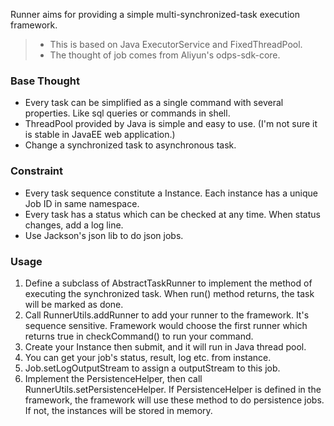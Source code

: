 
Runner aims for providing a simple multi-synchronized-task execution framework.

> * This is based on Java ExecutorService and FixedThreadPool.
> * The thought of job comes from Aliyun's odps-sdk-core.

### Base Thought
* Every task can be simplified as a single command with several properties. Like sql queries or commands in shell.
* ThreadPool provided by Java is simple and easy to use. (I'm not sure it is stable in JavaEE web application.)
* Change a synchronized task to asynchronous task.

### Constraint
* Every task sequence constitute a Instance. Each instance has a unique Job ID in same namespace.
* Every task has a status which can be checked at any time. When status changes, add a log line.
* Use Jackson's json lib to do json jobs.

### Usage
1. Define a subclass of AbstractTaskRunner to implement the method of executing the synchronized task. When run() method returns, the task will be marked as done.
2. Call RunnerUtils.addRunner to add your runner to the framework. It's sequence sensitive. Framework would choose the first runner which returns true in checkCommand() to run your command.
3. Create your Instance then submit, and it will run in Java thread pool.
4. You can get your job's status, result, log etc. from instance.
1. Job.setLogOutputStream to assign a outputStream to this job.
5. Implement the PersistenceHelper, then call RunnerUtils.setPersistenceHelper. If PersistenceHelper is defined in the framework, the framework will use these method to do persistence jobs. If not, the instances will be stored in memory.